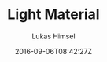 ---
title: "Light Material"
github: https://github.com/lukas-h/material-theme/
demo: http://himsel.me/material-theme/
author: Lukas Himsel

ssg:
  - Jekyll
cms:
  - No Cms
date: 2016-09-06T08:42:27Z
github_branch: gh-pages
description: "lightweight jekyll blog theme"
stale: true
---